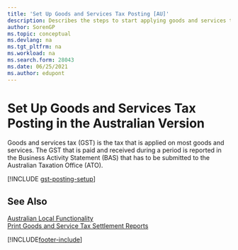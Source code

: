 ```yaml
---
title: 'Set Up Goods and Services Tax Posting [AU]'
description: Describes the steps to start applying goods and services tax (GST) to goods and services to the Australian Taxation Office (ATO).
author: SorenGP
ms.topic: conceptual
ms.devlang: na
ms.tgt_pltfrm: na
ms.workload: na
ms.search.form: 28043
ms.date: 06/25/2021
ms.author: edupont
---
```

# <a name="set-up-goods-and-services-tax-posting-in-the-australian-version"></a>Set Up Goods and Services Tax Posting in the Australian Version
Goods and services tax (GST) is the tax that is applied on most goods and services. The GST that is paid and received during a period is reported in the Business Activity Statement (BAS) that has to be submitted to the Australian Taxation Office (ATO).  

[!INCLUDE [gst-posting-setup](../includes/AUNZ/gst-posting-setup.md)]

## <a name="see-also"></a>See Also

[Australian Local Functionality](australia-local-functionality.md)  
[Print Goods and Service Tax Settlement Reports](how-to-print-goods-and-service-tax-settlement-reports.md)  


[!INCLUDE[footer-include](../../includes/footer-banner.md)]
